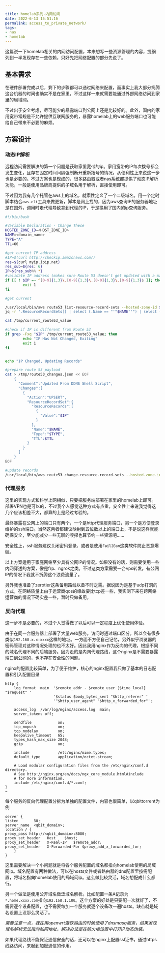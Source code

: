 ```yaml
---

title: homelab系列-内网访问
date: 2022-6-13 15:51:16
permalink: access_to_private_network/
tags:
- nas
- homelab
---
```


这篇说一下homelab相关的内网访问配置，本来想写一些资源管理的内容，提纲列到一半发现存在一些依赖，只好先把网络配置的部分先说了。

## 基本需求

在硬件部署完成以后，剩下的步骤都可以通过网络来配置，而事实上我大部分捣腾这台机器的时间也确实不是在家里，不过这样一来就需要能通过外部网络访问到家里的局域网。

不过出于安全考虑，尽可能少的暴露端口到公网上还是比较好的。此外，国内的家用宽带常规是不允许提供互联网服务的，暴露homelab上的web服务端口也可能给自己带来不必要的麻烦。

## 方案设计

### 动态IP解析

远程访问需要解决的第一个问题是获取家里宽带的ip。家用宽带的IP每次拨号都会发生变化，且存在固定时间间隔强制断开重新拨号的情况，从便利性上来说这一步也是必要的。不过方案也是现成的，很多路由器或者nas系统都提供了动态IP解析功能，一般是使用品牌商提供的子域名用于解析，直接使用即可。

不过因为我有几个托管在aws上的域名，就索性定义了一个二级域名，用一个定时脚本结合`aws-cli`工具来做更新，脚本是网上找的，因为aws查询IP的服务器地址是在国外，调用时走代理导致拿到代理的IP，于是换用了国内的ip查询服务。

```bash
#!/bin/bash

#Variable Declaration - Change These
HOSTED_ZONE_ID=<HOST_ZONE_ID>
NAME=<domain_name>
TYPE="A"
TTL=60

#get current IP address
#IP=$(curl http://checkip.amazonaws.com/)
res=$(curl myip.ipip.net)
res_sub=${res: 6}
IP=${res_sub%% *}
#validate IP address (makes sure Route 53 doesn't get updated with a malformed payload)
if [[ ! $IP =~ ^[0-9]{1,3}\.[0-9]{1,3}\.[0-9]{1,3}\.[0-9]{1,3}$ ]]; then
        exit 1
fi

#get current

/usr/local/bin/aws route53 list-resource-record-sets --hosted-zone-id $HOSTED_ZONE_ID | \
jq -r '.ResourceRecordSets[] | select (.Name == "'"$NAME"'") | select (.Type == "'"$TYPE"'") | .ResourceRecords[0].Value' > /tmp/current_route53_value

cat /tmp/current_route53_value

#check if IP is different from Route 53
if grep -Fxq "$IP" /tmp/current_route53_value; then
        echo "IP Has Not Changed, Exiting"
        exit 1
fi


echo "IP Changed, Updating Records"

#prepare route 53 payload
cat > /tmp/route53_changes.json << EOF
    {
      "Comment":"Updated From DDNS Shell Script",
      "Changes":[
        {
          "Action":"UPSERT",
          "ResourceRecordSet":{
            "ResourceRecords":[
              {
                "Value":"$IP"
              }
            ],
            "Name":"$NAME",
            "Type":"$TYPE",
            "TTL":$TTL
          }
        }
      ]
    }
EOF

#update records
/usr/local/bin/aws route53 change-resource-record-sets --hosted-zone-id $HOSTED_ZONE_ID --change-batch file:///tmp/route53_changes.json
```

### 代理服务

这里的实现方式和科学上网相似，只要把服务端部署在家里的homelab上即可。部署VPN也是可以的，不过我个人感觉这种方式有点重，安全性上来说我觉得这几个应该相差不大，都算的上是经过考验的。

最终暴露在公网上的端口只有两个，一个是http代理服务端口，另一个是方便登录维护的ssh端口。当然这两者都建议映射到五位数以上的端口上，不是说这样就能确保安全，至少能减少一些无聊的嗅探也算节约一些资源吧……

安全性上，ssh服务建议关闭密码登录，或者是使用`Fail2Ban`这类软件防止恶意爆破。

以上方案适用于家庭网络至少具有公网IP的情况。如果没有的话，则需要使用一些内网穿透的方案，像是frp、ngrok之类。不过这类方案需要一台vps转发，有公网IP的情况下我就不折腾这个浪费流量了。

另外我也准备了zerotier这条备用路线以备不时之需。据说因为是基于udp打洞的方式，在网络质量上由于运营商qos的缘故要比tcp差一些，我实测下来在跨网络运营商的情况下确实差一些，暂时只做备用。

### 反向代理

这一步不是必要的，不过个人觉得做了以后可以一定程度上优化使用体验。

由于在同一台服务器上部署了大量web服务，访问时通过端口区分，所以会有很多类似`192.168.x.x:xxxx`这样的地址。一方面不方便自己记忆，另外似乎浏览器的密码管理对这种情况处理的也不太好。因此我用nginx作为反向的代理，根据不同的域名代理不同的后端服务。因为走的是内网代理路线，这个nginx是不需要暴露端口到公网的，也不存在安全性的问题。

nginx的配置比较简单，为了便于维护，核心的nginx配置我只做了基本的日志配置和引入配置目录

```nginx
http {
    log_format  main  '$remote_addr - $remote_user [$time_local] "$request" '
                      '$status $body_bytes_sent "$http_referer" '
                      '"$http_user_agent" "$http_x_forwarded_for"';

    access_log  /var/log/nginx/access.log  main;
    server_tokens off;

    sendfile            on;
    tcp_nopush          on;
    tcp_nodelay         on;
    keepalive_timeout   65;
    types_hash_max_size 2048;
    gzip                on;

    include             /etc/nginx/mime.types;
    default_type        application/octet-stream;

    # Load modular configuration files from the /etc/nginx/conf.d directory.
    # See http://nginx.org/en/docs/ngx_core_module.html#include
    # for more information.
    include /etc/nginx/conf.d/*.conf;
}
~                            
```

每个服务的反向代理配置分拆为单独的配置文件，内容也很简单，以qbittorrent为例

```nginx
server {
listen       80;
server_name  <qbit_domain>;
location / {
proxy_pass http://<qbit_domain>:8080;
proxy_set_header   Host    $host;
proxy_set_header   X-Real-IP   $remote_addr;
proxy_set_header   X-Forwarded-For $proxy_add_x_forwarded_for;
    }
}
```

这里需要解决一个小问题就是将各个服务配置的域名都指向homelab使用的局域网ip。域名配置有两种做法，可以在hosts文件或者路由器的dns配置里按需配置，将域名指向homelab使用的局域网ip。这么做比较灵活，域名想配成什么都行。

另一个做法是使用公开域名做泛域名解析。比如配置一条A记录为`*.home.xxxx.com`指向`192.168.1.100`。这个方案的好处是只要配一次就好了，不需要逐个设备配置，也不需要每加一个服务就逐个设备改一遍hosts。缺点就是域名设置上没那么灵活了。

*需要注意一点，我在用openwrt做软路由的时候使用了dnsmasq服务，结果发现域名解析无法指向私网地址，解决办法是在防火墙设置中打开IP动态伪装。*

如果代理路线不能保证通信安全的话，还可以在nginx上配置ssl证书，通过https线路访问，来起到加密通信的作用。

